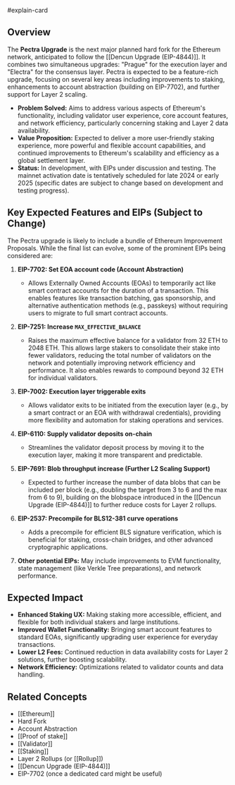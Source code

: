 #explain-card

## Overview

The **Pectra Upgrade** is the next major planned hard fork for the Ethereum network, anticipated to follow the [[Dencun Upgrade (EIP-4844)]]. It combines two simultaneous upgrades: "Prague" for the execution layer and "Electra" for the consensus layer. Pectra is expected to be a feature-rich upgrade, focusing on several key areas including improvements to staking, enhancements to account abstraction (building on EIP-7702), and further support for Layer 2 scaling.

- **Problem Solved:** Aims to address various aspects of Ethereum's functionality, including validator user experience, core account features, and network efficiency, particularly concerning staking and Layer 2 data availability.
- **Value Proposition:** Expected to deliver a more user-friendly staking experience, more powerful and flexible account capabilities, and continued improvements to Ethereum's scalability and efficiency as a global settlement layer.
- **Status:** In development, with EIPs under discussion and testing. The mainnet activation date is tentatively scheduled for late 2024 or early 2025 (specific dates are subject to change based on development and testing progress).

## Key Expected Features and EIPs (Subject to Change)

The Pectra upgrade is likely to include a bundle of Ethereum Improvement Proposals. While the final list can evolve, some of the prominent EIPs being considered are:

1.  **EIP-7702: Set EOA account code (Account Abstraction)**

    - Allows Externally Owned Accounts (EOAs) to temporarily act like smart contract accounts for the duration of a transaction. This enables features like transaction batching, gas sponsorship, and alternative authentication methods (e.g., passkeys) without requiring users to migrate to full smart contract accounts.

2.  **EIP-7251: Increase `MAX_EFFECTIVE_BALANCE`**

    - Raises the maximum effective balance for a validator from 32 ETH to 2048 ETH. This allows large stakers to consolidate their stake into fewer validators, reducing the total number of validators on the network and potentially improving network efficiency and performance. It also enables rewards to compound beyond 32 ETH for individual validators.

3.  **EIP-7002: Execution layer triggerable exits**

    - Allows validator exits to be initiated from the execution layer (e.g., by a smart contract or an EOA with withdrawal credentials), providing more flexibility and automation for staking operations and services.

4.  **EIP-6110: Supply validator deposits on-chain**

    - Streamlines the validator deposit process by moving it to the execution layer, making it more transparent and predictable.

5.  **EIP-7691: Blob throughput increase (Further L2 Scaling Support)**

    - Expected to further increase the number of data blobs that can be included per block (e.g., doubling the target from 3 to 6 and the max from 6 to 9), building on the blobspace introduced in the [[Dencun Upgrade (EIP-4844)]] to further reduce costs for Layer 2 rollups.

6.  **EIP-2537: Precompile for BLS12-381 curve operations**

    - Adds a precompile for efficient BLS signature verification, which is beneficial for staking, cross-chain bridges, and other advanced cryptographic applications.

7.  **Other potential EIPs:** May include improvements to EVM functionality, state management (like Verkle Tree preparations), and network performance.

## Expected Impact

- **Enhanced Staking UX:** Making staking more accessible, efficient, and flexible for both individual stakers and large institutions.
- **Improved Wallet Functionality:** Bringing smart account features to standard EOAs, significantly upgrading user experience for everyday transactions.
- **Lower L2 Fees:** Continued reduction in data availability costs for Layer 2 solutions, further boosting scalability.
- **Network Efficiency:** Optimizations related to validator counts and data handling.

## Related Concepts

- [[Ethereum]]
- Hard Fork
- Account Abstraction
- [[Proof of stake]]
- [[Validator]]
- [[Staking]]
- Layer 2 Rollups (or [[Rollup]])
- [[Dencun Upgrade (EIP-4844)]]
- EIP-7702 (once a dedicated card might be useful)
